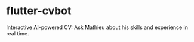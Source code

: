 # flutter-cvbot
Interactive AI-powered CV: Ask Mathieu about his skills and experience in real time.

